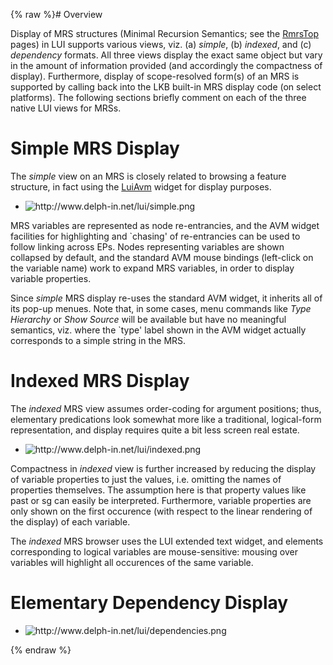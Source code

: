 {% raw %}# Overview

Display of MRS structures (Minimal Recursion Semantics; see the
[RmrsTop](../RmrsTop) pages) in LUI supports various views, viz. (a)
*simple*, (b) *indexed*, and (c) *dependency* formats. All three views
display the exact same object but vary in the amount of information
provided (and accordingly the compactness of display). Furthermore,
display of scope-resolved form(s) of an MRS is supported by calling back
into the LKB built-in MRS display code (on select platforms). The
following sections briefly comment on each of the three native LUI views
for MRSs.

# Simple MRS Display

The *simple* view on an MRS is closely related to browsing a feature
structure, in fact using the [LuiAvm](../LuiAvm) widget for display
purposes.

- <img src="http://www.delph-in.net/lui/simple.png" title="http://www.delph-in.net/lui/simple.png" class="external_image" alt="http://www.delph-in.net/lui/simple.png" />


MRS variables are represented as node re-entrancies, and the AVM widget
facilities for highlighting and \`chasing' of re-entrancies can be used
to follow linking across EPs. Nodes representing variables are shown
collapsed by default, and the standard AVM mouse bindings (left-click on
the variable name) work to expand MRS variables, in order to display
variable properties.

Since *simple* MRS display re-uses the standard AVM widget, it inherits
all of its pop-up menues. Note that, in some cases, menu commands like
*Type Hierarchy* or *Show Source* will be available but have no
meaningful semantics, viz. where the \`type' label shown in the AVM
widget actually corresponds to a simple string in the MRS.

# Indexed MRS Display

The *indexed* MRS view assumes order-coding for argument positions;
thus, elementary predications look somewhat more like a traditional,
logical-form representation, and display requires quite a bit less
screen real estate.

- <img src="http://www.delph-in.net/lui/indexed.png" title="http://www.delph-in.net/lui/indexed.png" class="external_image" alt="http://www.delph-in.net/lui/indexed.png" />


Compactness in *indexed* view is further increased by reducing the
display of variable properties to just the values, i.e. omitting the
names of properties themselves. The assumption here is that property
values like past or sg can easily be interpreted. Furthermore, variable
properties are only shown on the first occurence (with respect to the
linear rendering of the display) of each variable.

The *indexed* MRS browser uses the LUI extended text widget, and
elements corresponding to logical variables are mouse-sensitive: mousing
over variables will highlight all occurences of the same variable.

# Elementary Dependency Display

- <img src="http://www.delph-in.net/lui/dependencies.png" title="http://www.delph-in.net/lui/dependencies.png" class="external_image" alt="http://www.delph-in.net/lui/dependencies.png" />

<update date omitted for speed>{% endraw %}